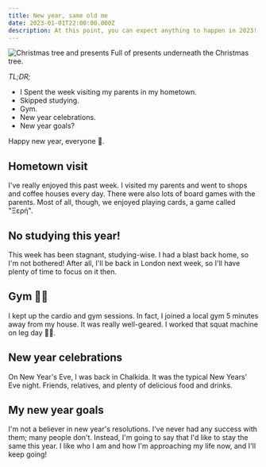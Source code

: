 ```yaml
---
title: New year, same old me
date: 2023-01-01T22:00:00.000Z
description: At this point, you can expect anything to happen in 2023!
---
```

![Christmas tree and presents](presents.jpg)
<span class="caption">Full of presents underneath the Christmas tree.</span>

_TL;DR;_

* I Spent the week visiting my parents in my hometown.
* Skipped studying.
* Gym.
* New year celebrations.
* New year goals?

Happy new year, everyone 🎇.

## Hometown visit

I've really enjoyed this past week. I visited my parents and went to shops and coffee houses every day. There were also lots of board games with the parents. Most of all, though, we enjoyed playing cards, a game called "Ξερή".

## No studying this year!

This week has been stagnant, studying-wise. I had a blast back home, so I'm not bothered! After all, I'll be back in London next week, so I'll have plenty of time to focus on it then.

## Gym 🏋🏻

I kept up the cardio and gym sessions. In fact, I joined a local gym 5 minutes away from my house. It was really well-geared. I worked that squat machine on leg day 🦵🏻.

## New year celebrations

On New Year's Eve, I was back in Chalkida. It was the typical New Years' Eve night. Friends, relatives, and plenty of delicious food and drinks.

## My new year goals

I'm not a believer in new year's resolutions. I've never had any success with them; many people don't. Instead, I'm going to say that I'd like to stay the same this year. I like who I am and how I'm approaching my life now, and I'll keep going!
